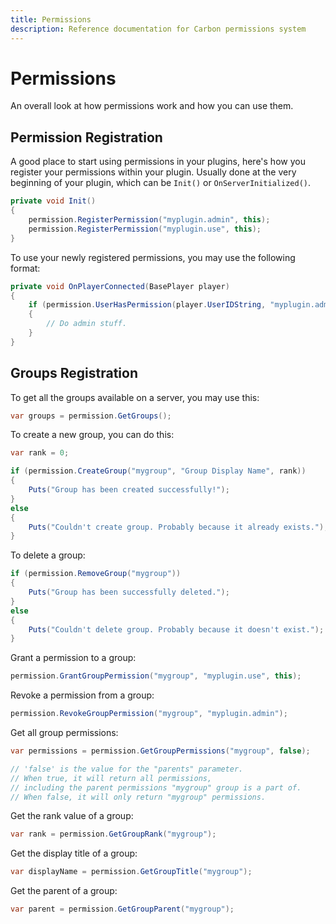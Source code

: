 ```yaml
---
title: Permissions
description: Reference documentation for Carbon permissions system
---
```


# Permissions

An overall look at how permissions work and how you can use them.

## Permission Registration

A good place to start using permissions in your plugins, here's how you register your permissions within your plugin.
Usually done at the very beginning of your plugin, which can be `Init()` or `OnServerInitialized()`.

```csharp
private void Init()
{
    permission.RegisterPermission("myplugin.admin", this);
    permission.RegisterPermission("myplugin.use", this);
}
```

To use your newly registered permissions, you may use the following format:

```csharp
private void OnPlayerConnected(BasePlayer player)
{
    if (permission.UserHasPermission(player.UserIDString, "myplugin.admin"))
    {
        // Do admin stuff.
    }
}
```

## Groups Registration

To get all the groups available on a server, you may use this:

```csharp
var groups = permission.GetGroups();
```

To create a new group, you can do this:

```csharp
var rank = 0;

if (permission.CreateGroup("mygroup", "Group Display Name", rank))
{
    Puts("Group has been created successfully!");
}
else
{
    Puts("Couldn't create group. Probably because it already exists.");
}
```

To delete a group:

```csharp
if (permission.RemoveGroup("mygroup"))
{
    Puts("Group has been successfully deleted.");
}
else
{
    Puts("Couldn't delete group. Probably because it doesn't exist.");
}
```

Grant a permission to a group:

```csharp
permission.GrantGroupPermission("mygroup", "myplugin.use", this);
```

Revoke a permission from a group:

```csharp
permission.RevokeGroupPermission("mygroup", "myplugin.admin");
```

Get all group permissions:

```csharp
var permissions = permission.GetGroupPermissions("mygroup", false);

// 'false' is the value for the "parents" parameter.
// When true, it will return all permissions,
// including the parent permissions "mygroup" group is a part of.
// When false, it will only return "mygroup" permissions.
```

Get the rank value of a group:

```csharp
var rank = permission.GetGroupRank("mygroup");
```

Get the display title of a group:

```csharp
var displayName = permission.GetGroupTitle("mygroup");
```

Get the parent of a group:

```csharp
var parent = permission.GetGroupParent("mygroup");
```

